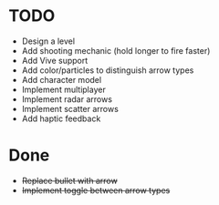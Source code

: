 # TODO
  - Design a level
  - Add shooting mechanic (hold longer to fire faster)
  - Add Vive support
  - Add color/particles to distinguish arrow types
  - Add character model
  - Implement multiplayer
  - Implement radar arrows
  - Implement scatter arrows
  - Add haptic feedback

# Done
  - ~~Replace bullet with arrow~~
  - ~~Implement toggle between arrow types~~
